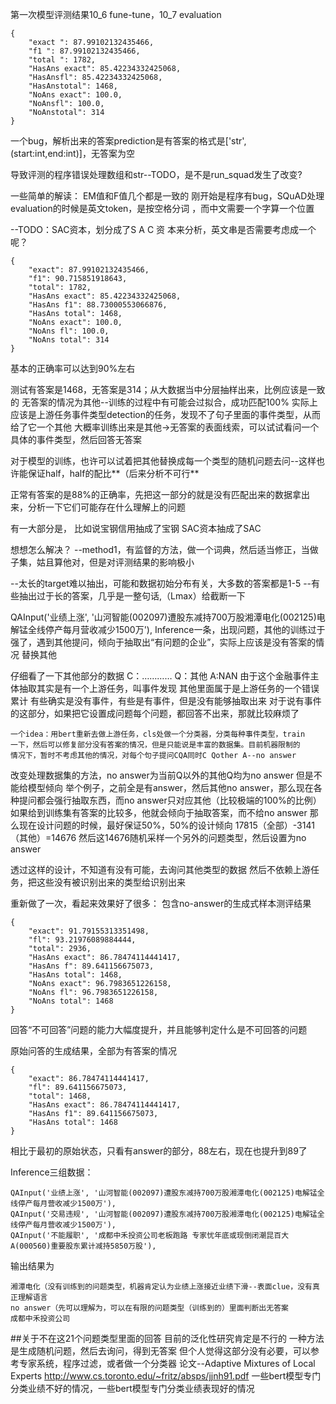 第一次模型评测结果10_6 fune-tune，10_7 evaluation

    {
        "exact ": 87.99102132435466,
        "f1 ": 87.99102132435466,
        "total ": 1782,
        "HasAns exact": 85.42234332425068,
        "HasAnsfl": 85.42234332425068,
        "HasAnstotal": 1468,
        "NoAns exact": 100.0,
        "NoAnsfl": 100.0,
        "NoAnstotal": 314
    }

一个bug，解析出来的答案prediction是有答案的格式是['str',(start:int,end:int)]，无答案为空

导致评测的程序错误处理数组和str--TODO，是不是run_squad发生了改变?

一些简单的解读： EM值和F值几个都是一致的 刚开始是程序有bug，SQuAD处理evaluation的时候是英文token，是按空格分词 ，而中文需要一个字算一个位置

--TODO：SAC资本，划分成了S A C 资 本来分析，英文串是否需要考虑成一个呢？

    {
        "exact": 87.99102132435466,
        "f1": 90.715851918643,
        "total": 1782,
        "HasAns exact": 85.42234332425068,
        "HasAns f1": 88.73000553066876,
        "HasAns total": 1468,
        "NoAns exact": 100.0,
        "NoAns fl": 100.0,
        "NoAns total": 314
    }

基本的正确率可以达到90%左右

测试有答案是1468，无答案是314；从大数据当中分层抽样出来，比例应该是一致的 无答案的情况为其他--训练的过程中有可能会过拟合，成功匹配100%
实际上应该是上游任务事件类型detection的任务，发现不了句子里面的事件类型，从而给了它一个其他 大概率训练出来是其他->无答案的表面线索，可以试试看问一个具体的事件类型，然后回答无答案

对于模型的训练，也许可以试着把其他替换成每一个类型的随机问题去问--这样也许能保证half，half的配比**（后来分析不可行**

正常有答案的是88%的正确率，先把这一部分的就是没有匹配出来的数据拿出来，分析一下它们可能存在什么理解上的问题

有一大部分是， 比如说宝钢信用抽成了宝钢 SAC资本抽成了SAC

想想怎么解决？ --method1，有监督的方法，做一个词典，然后适当修正，当做子集，姑且算他对，但是对评测结果的影响极小

--太长的target难以抽出，可能和数据初始分布有关，大多数的答案都是1-5 --有些抽出过于长的答案，几乎是一整句话,（Lmax）给截断一下

QAInput('业绩上涨', '山河智能(002097)遭股东减持700万股湘潭电化(002125)电解锰全线停产每月营收减少1500万'),
Inference一条，出现问题，其他的训练过于强了，遇到其他提问，倾向于抽取出“有问题的企业”，实际上应该是没有答案的情况 替换其他

仔细看了一下其他部分的数据 C：………… Q：其他 A:NAN 由于这个金融事件主体抽取其实是有一个上游任务，叫事件发现 其他里面属于是上游任务的一个错误累计 有些确实是没有事件，有些是有事件，但是没有能够抽取出来
对于说有事件的这部分，如果把它设置成问题每个问题，都回答不出来，那就比较麻烦了

    一个idea：用bert重新去做上游任务，cls处做一个分类器，分类每种事件类型，train
    一下，然后可以修复部分没有答案的情况，但是只能说是丰富的数据集。目前机器限制的
    情况下，暂时不考虑其他的情况，对每个句子提问CQA同时C Qother A--no answer

改变处理数据集的方法，no answer为当前Q以外的其他Q均为no answer
但是不能给模型倾向
举个例子，之前全是有answer，然后其他no answer，那么现在各种提问都会强行抽取东西，而no answer只对应其他（比较极端的100%的比例）
如果给到训练集有答案的比较多，他就会倾向于抽取答案，而不给no answer
那么现在设计问题的时候，最好保证50%，50%的设计倾向
17815（全部）-3141（其他）=14676
然后这14676随机采样一个另外的问题类型，然后设置为no answer

透过这样的设计，不知道有没有可能，去询问其他类型的数据
然后不依赖上游任务，把这些没有被识别出来的类型给识别出来

重新做了一次，看起来效果好了很多：
包含no-answer的生成式样本测评结果

    {
        "exact": 91.79155313351498,
        "fl": 93.21976089884444,
        "total": 2936,
        "HasAns exact": 86.78474114441417,
        "HasAns f": 89.641156675073,
        "HasAns total": 1468,
        "NoAns exact": 96.7983651226158,
        "NoAns fl": 96.7983651226158,
        "NoAns total": 1468
    }
回答“不可回答”问题的能力大幅度提升，并且能够判定什么是不可回答的问题

原始问答的生成结果，全部为有答案的情况

    {
        "exact": 86.78474114441417,
        "fl": 89.641156675073,
        "total": 1468,
        "HasAns exact": 86.78474114441417,
        "HasAns f1": 89.641156675073,
        "HasAns total": 1468
    }

相比于最初的原始状态，只看有answer的部分，88左右，现在也提升到89了

Inference三组数据：

    QAInput('业绩上涨', '山河智能(002097)遭股东减持700万股湘潭电化(002125)电解锰全线停产每月营收减少1500万'),
    QAInput('交易违规', '山河智能(002097)遭股东减持700万股湘潭电化(002125)电解锰全线停产每月营收减少1500万'),
    QAInput('不能履职', '成都中禾投资公司老板跑路 专家忧年底或现倒闭潮昆百大A(000560)重要股东累计减持5850万股'),

输出结果为

    湘潭电化（没有训练到的问题类型，机器肯定认为业绩上涨接近业绩下滑--表面clue，没有真正理解语言
    no answer（先可以理解为，可以在有限的问题类型（训练到的）里面判断出无答案
    成都中禾投资公司

##关于不在这21个问题类型里面的回答
目前的泛化性研究肯定是不行的
一种方法是生成随机问题，然后去询问，得到无答案
但个人觉得这部分没有必要，可以参考专家系统，程序过滤，或者做一个分类器
论文--Adaptive Mixtures of Local Experts
http://www.cs.toronto.edu/~fritz/absps/jjnh91.pdf
一些bert模型专门分类业绩不好的情况，一些bert模型专门分类业绩表现好的情况
